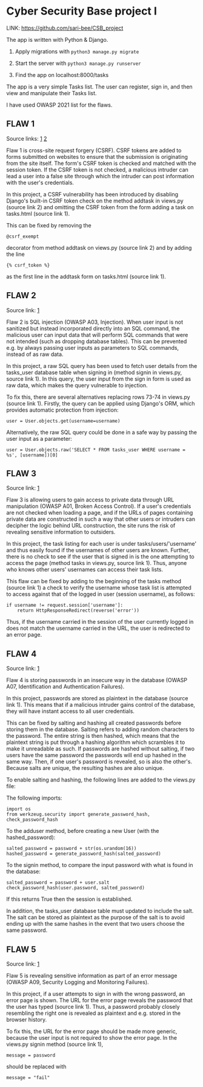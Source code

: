 # Cyber Security Base project I

LINK: https://github.com/sari-bee/CSB_project

The app is written with Python & Django.

1. Apply migrations with 
``
python3 manage.py migrate
``

2. Start the server with
``
python3 manage.py runserver
``

3. Find the app on localhost:8000/tasks

The app is a very simple Tasks list. The user can register, sign in, and then view and manipulate their Tasks list.

I have used OWASP 2021 list for the flaws.

## FLAW 1
Source links: [1](https://github.com/sari-bee/CSB_project/blob/5eaa25507a2fc741c875421056d4389d6e9e313e/tasks/templates/tasks/tasks.html#L30) [2](https://github.com/sari-bee/CSB_project/blob/5eaa25507a2fc741c875421056d4389d6e9e313e/tasks/views.py#L40)

Flaw 1 is cross-site request forgery (CSRF). CSRF tokens are added to forms submitted on websites to ensure that the submission is originating from the site itself. The form's CSRF token is checked and matched with the session token. If the CSRF token is not checked, a malicious intruder can lead a user into a false site through which the intruder can post information with the user's credentials.

In this project, a CSRF vulnerability has been introduced by disabling Django's built-in CSRF token check on the method addtask in views.py (source link 2) and omitting the CSRF token from the form adding a task on tasks.html (source link 1).

This can be fixed by removing the
```
@csrf_exempt
```
decorator from method addtask on views.py (source link 2) and by adding the line
```
{% csrf_token %}
```
as the first line in the addtask form on tasks.html (source link 1).

## FLAW 2
Source link: [1](https://github.com/sari-bee/CSB_project/blob/5eaa25507a2fc741c875421056d4389d6e9e313e/tasks/views.py#L73)

Flaw 2 is SQL injection (OWASP A03, Injection). When user input is not sanitized but instead incorporated directly into an SQL command, the malicious user can input data that will perform SQL commands that were not intended (such as dropping database tables). This can be prevented e.g. by always passing user inputs as parameters to SQL commands, instead of as raw data.

In this project, a raw SQL query has been used to fetch user details from the tasks_user database table when signing in (method signin in views.py, source link 1). In this query, the user input from the sign in form is used as raw data, which makes the query vulnerable to injection.

To fix this, there are several alternatives replacing rows 73-74 in views.py (source link 1). Firstly, the query can be applied using Django's ORM, which provides automatic protection from injection:

```
user = User.objects.get(username=username)
```

Alternatively, the raw SQL query could be done in a safe way by passing the user input as a parameter:

```
user = User.objects.raw('SELECT * FROM tasks_user WHERE username = %s', [username])[0]
```

## FLAW 3
Source link: [1](https://github.com/sari-bee/CSB_project/blob/5eaa25507a2fc741c875421056d4389d6e9e313e/tasks/views.py#L23)

Flaw 3 is allowing users to gain access to private data through URL manipulation (OWASP A01, Broken Access Control). If a user's credentials are not checked when loading a page, and if the URLs of pages containing private data are constructed in such a way that other users or intruders can decipher the logic behind URL construction, the site runs the risk of revealing sensitive information to outsiders.

In this project, the task listing for each user is under tasks/users/'username' and thus easily found if the usernames of other users are known. Further, there is no check to see if the user that is signed in is the one attempting to access the page (method tasks in views.py, source link 1). Thus, anyone who knows other users' usernames can access their task lists.

This flaw can be fixed by adding to the beginning of the tasks method (source link 1) a check to verify the username whose task list is attempted to access against that of the logged in user (session username), as follows:

```
if username != request.session['username']:
    return HttpResponseRedirect(reverse('error'))
```

Thus, if the username carried in the session of the user currently logged in does not match the username carried in the URL, the user is redirected to an error page.

## FLAW 4
Source link: [1](https://github.com/sari-bee/CSB_project/blob/5eaa25507a2fc741c875421056d4389d6e9e313e/tasks/views.py#L62)

Flaw 4 is storing passwords in an insecure way in the database (OWASP A07, Identification and Authentication Failures).

In this project, passwords are stored as plaintext in the database (source link 1). This means that if a malicious intruder gains control of the database, they will have instant access to all user credentials. 

This can be fixed by salting and hashing all created passwords before storing them in the database. Salting refers to adding random characters to the password. The entire string is then hashed, which means that the plaintext string is put through a hashing algorithm which scrambles it to make it unreadable as such. If passwords are hashed without salting, if two users have the same password the passwords will end up hashed in the same way. Then, if one user's password is revealed, so is also the other's. Because salts are unique, the resulting hashes are also unique.

To enable salting and hashing, the following lines are added to the views.py file:

The following imports:

```
import os
from werkzeug.security import generate_password_hash, check_password_hash
```

To the adduser method, before creating a new User (with the hashed_password):

```
salted_password = password + str(os.urandom(16))
hashed_password = generate_password_hash(salted_password)
```

To the signin method, to compare the input password with what is found in the database:

```
salted_password = password + user.salt
check_password_hash(user.password, salted_password)
```

If this returns True then the session is established.

In addition, the tasks_user database table must updated to include the salt. The salt can be stored as plaintext as the purpose of the salt is to avoid ending up with the same hashes in the event that two users choose the same password.

## FLAW 5
Source link: [1](https://github.com/sari-bee/CSB_project/blob/5eaa25507a2fc741c875421056d4389d6e9e313e/tasks/views.py#L77)

Flaw 5 is revealing sensitive information as part of an error message (OWASP A09, Security Logging and Monitoring Failures).

In this project, if a user attempts to sign in with the wrong password, an error page is shown. The URL for the error page reveals the password that the user has typed (source link 1). Thus, a password probably closely resembling the right one is revealed as plaintext and e.g. stored in the browser history.

To fix this, the URL for the error page should be made more generic, because the user input is not required to show the error page. In the views.py signin method (source link 1),
```
message = password
```
should be replaced with
```
message = "fail"
```
